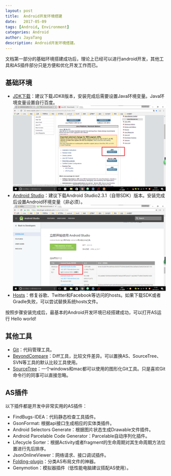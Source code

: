 ```yaml
---
layout: post  
title:  Android开发环境搭建
date:   2017-05-09 
tags: [Android, Environment]  
categories: Android  
author: JayaTang  
description: Android开发环境搭建。  
---
```

文档第一部分的基础环境搭建成功后，理论上已经可以进行android开发，其他工具和AS插件部分只是方便和优化开发工作而已。  

## 基础环境  

- [JDK下载](http://www.oracle.com/technetwork/java/javase/downloads/index.html)：建议下载JDK8版本，安装完成后需要设置Java环境变量。Java环境变量设置自行百度。  
![JDK](/assets/img/android-monkey/01.png)
- [Android Studio](https://developer.android.com/studio/index.html)：建议下载Android Studio2.3.1（自带SDK）版本。安装完成后设置Android环境变量（非必须）。    
![Android Studio](/assets/img/android-environment/01.png)  
- [Hosts](https://laod.cn/hosts/2017-google-hosts.html)：修复谷歌、Twitter和Facebook等访问的hosts。如果下载SDK或者Gradle失败，可以尝试替换系统hosts文件。   

按照步骤安装完成后，最基本的Android开发环境已经搭建成功，可以打开AS运行 Hello world!

## 其他工具  

- [Git](https://git-scm.com/downloads/)：代码管理工具。  
- [BeyondCompare](http://www.scootersoftware.com/download.php)：Diff工具，比较文件差异。可以置换AS、SourceTree、SVN等工具的默认比较工具使用。  
- [SourceTree](https://www.sourcetreeapp.com/)：一个windows和mac都可以使用的图形化Git工具。只是喜欢Git命令行的同事可以直接忽略。   

## AS插件

以下插件都是开发中非常实用的AS插件：  
- FindBugs-IDEA：代码静态检查工具插件。
- GsonFormat: 根据api接口生成相应的实体类插件。
- Android Selectors Generate：根据图片状态生成Drawable文件插件。
- Android Parcelable Code Generator：Parcelable自动序列化插件。
- Lifecycle Sorter：根据Activity或者fragment的生命周期对其生命周期方法位置进行先后排序。
- JsonOnlineViewer：网络请求、接口调试插件。
- [Folding-plugin](https://github.com/dmytrodanylyk/folding-plugin)：分类AS布局文件的神器。
- Genymotion：模拟器插件（低性能电脑建议搭配AS使用）。
